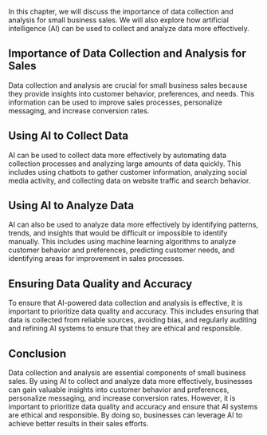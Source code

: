 
In this chapter, we will discuss the importance of data collection and analysis for small business sales. We will also explore how artificial intelligence (AI) can be used to collect and analyze data more effectively.

Importance of Data Collection and Analysis for Sales
----------------------------------------------------

Data collection and analysis are crucial for small business sales because they provide insights into customer behavior, preferences, and needs. This information can be used to improve sales processes, personalize messaging, and increase conversion rates.

Using AI to Collect Data
------------------------

AI can be used to collect data more effectively by automating data collection processes and analyzing large amounts of data quickly. This includes using chatbots to gather customer information, analyzing social media activity, and collecting data on website traffic and search behavior.

Using AI to Analyze Data
------------------------

AI can also be used to analyze data more effectively by identifying patterns, trends, and insights that would be difficult or impossible to identify manually. This includes using machine learning algorithms to analyze customer behavior and preferences, predicting customer needs, and identifying areas for improvement in sales processes.

Ensuring Data Quality and Accuracy
----------------------------------

To ensure that AI-powered data collection and analysis is effective, it is important to prioritize data quality and accuracy. This includes ensuring that data is collected from reliable sources, avoiding bias, and regularly auditing and refining AI systems to ensure that they are ethical and responsible.

Conclusion
----------

Data collection and analysis are essential components of small business sales. By using AI to collect and analyze data more effectively, businesses can gain valuable insights into customer behavior and preferences, personalize messaging, and increase conversion rates. However, it is important to prioritize data quality and accuracy and ensure that AI systems are ethical and responsible. By doing so, businesses can leverage AI to achieve better results in their sales efforts.
